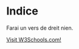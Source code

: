 
<body>

<h1>Indice</h1>
<p>Farai un vers de dreit nien.</p>

<a href="https://www.w3schools.com/">Visit W3Schools.com!</a>

</body>
